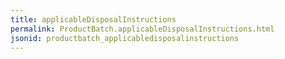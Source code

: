 ```yaml
---
title: applicableDisposalInstructions
permalink: ProductBatch.applicableDisposalInstructions.html
jsonid: productbatch_applicabledisposalinstructions
---
```


